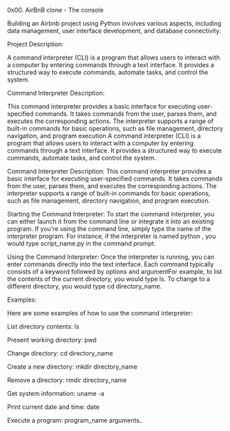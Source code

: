0x00. AirBnB clone - The console

Building an Airbnb project using Python involves various aspects, including data management, user interface development, and database connectivity.

Project Description:

A command interpreter (CLI) is a program that allows users to interact with a computer by entering commands through a text interface. It provides a structured way to execute commands, automate tasks, and control the system.

Command Interpreter Description:

This command interpreter provides a basic interface for executing user-specified commands. It takes commands from the user, parses them, and executes the corresponding actions. The interpreter supports a range of built-in commands for basic operations, such as file management, directory navigation, and program execution
A command interpreter (CLI) is a program that allows users to interact with a computer by entering commands through a text interface. It provides a structured way to execute commands, automate tasks, and control the system.

Command Interpreter Description:
This command interpreter provides a basic interface for executing user-specified commands. It takes commands from the user, parses them, and executes the corresponding actions. The interpreter supports a range of built-in commands for basic operations, such as file management, directory navigation, and program execution.

Starting the Command Interpreter:
To start the command interpreter, you can either launch it from the command line or integrate it into an existing program. If you're using the command line, simply type the name of the interpreter program. For instance, if the interpreter is named python , you would type script_name.py in the command prompt.

Using the Command Interpreter:
Once the interpreter is running, you can enter commands directly into the text interface. Each command typically consists of a keyword followed by options and argumentFor example, to list the contents of the current directory, you would type ls. To change to a different directory, you would type cd directory_name.

Examples:

Here are some examples of how to use the command interpreter:

List directory contents: ls

Present working directory: pwd

Change directory: cd directory_name

Create a new directory: mkdir directory_name

Remove a directory: rmdir directory_name

Get system information: uname -a

Print current date and time: date

Execute a program: program_name arguments..
